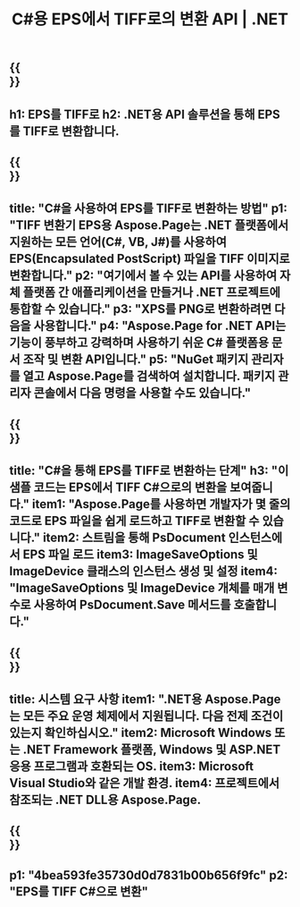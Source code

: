 ﻿---
translation: true
template: /_templates/_conversion-child-net.md
title: C#용 EPS에서 TIFF로의 변환 API |  .NET
url: /net/conversion/eps-to-tiff/
description: EPS에서 TIFF C#으로의 변환을 위한 샘플 코드입니다. VB.NET, Asp.NET 또는 모든 .NET 기반 응용 프로그램 내에서 배치 EPS 파일을 TIFF로 변환하는 API 예제 코드를 사용합니다.
informat: EPS
outformat: TIFF
otherformats: XPS PS
---

{{<section banner>}}
---
h1: EPS를 TIFF로
h2: .NET용 API 솔루션을 통해 EPS를 TIFF로 변환합니다.
---

{{<section overview>}}
---
title: "C#을 사용하여 EPS를 TIFF로 변환하는 방법"
p1: "TIFF 변환기 EPS용 Aspose.Page는 .NET 플랫폼에서 지원하는 모든 언어(C#, VB, J#)를 사용하여 EPS(Encapsulated PostScript) 파일을 TIFF 이미지로 변환합니다."
p2: "여기에서 볼 수 있는 API를 사용하여 자체 플랫폼 간 애플리케이션을 만들거나 .NET 프로젝트에 통합할 수 있습니다."
p3: "XPS를 PNG로 변환하려면 다음을 사용합니다."
p4: "Aspose.Page for .NET API는 기능이 풍부하고 강력하며 사용하기 쉬운 C# 플랫폼용 문서 조작 및 변환 API입니다."
p5: "NuGet 패키지 관리자를 열고 Aspose.Page를 검색하여 설치합니다. 패키지 관리자 콘솔에서 다음 명령을 사용할 수도 있습니다."
---

{{<section feature1>}}
---
title: "C#을 통해 EPS를 TIFF로 변환하는 단계"
h3: "이 샘플 코드는 EPS에서 TIFF C#으로의 변환을 보여줍니다."
item1: "Aspose.Page를 사용하면 개발자가 몇 줄의 코드로 EPS 파일을 쉽게 로드하고 TIFF로 변환할 수 있습니다."
item2: 스트림을 통해 PsDocument 인스턴스에서 EPS 파일 로드
item3: ImageSaveOptions 및 ImageDevice 클래스의 인스턴스 생성 및 설정
item4: "ImageSaveOptions 및 ImageDevice 개체를 매개 변수로 사용하여 PsDocument.Save 메서드를 호출합니다."
---

{{<section feature2>}}
---
title: 시스템 요구 사항
item1: ".NET용 Aspose.Page는 모든 주요 운영 체제에서 지원됩니다. 다음 전제 조건이 있는지 확인하십시오."
item2: Microsoft Windows 또는 .NET Framework 플랫폼, Windows 및 ASP.NET 응용 프로그램과 호환되는 OS.
item3: Microsoft Visual Studio와 같은 개발 환경.
item4: 프로젝트에서 참조되는 .NET DLL용 Aspose.Page.
---

{{<section gist>}}
---
p1: "4bea593fe35730d0d7831b00b656f9fc"
p2: "EPS를 TIFF C#으로 변환"
---

